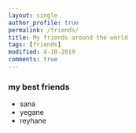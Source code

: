 ```yaml
---
layout: single
author_profile: true
permalink: /friends/
title: My friends around the world
tags: [friends]
modified: 4-10-2019
comments: true
---
```


### my best friends
* sana
* yegane
* reyhane




